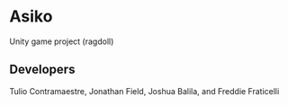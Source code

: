 # Asiko
Unity game project (ragdoll)
## Developers
Tulio Contramaestre, Jonathan Field, Joshua Balila, and Freddie Fraticelli
